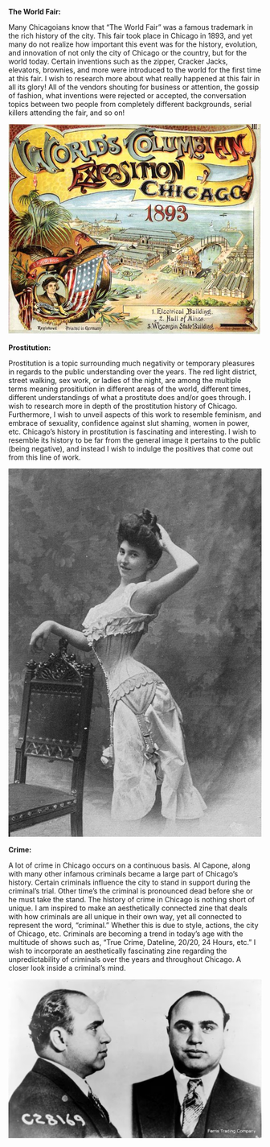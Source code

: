 **The World Fair:**


Many Chicagoians know that “The World Fair” was a famous trademark in the rich history of the city. This fair took place in Chicago in 1893, and yet many do not realize how important this event was for the history, evolution, and innovation of not only the city of Chicago or the country, but for the world today. Certain inventions such as the zipper, Cracker Jacks, elevators, brownies, and more were introduced to the world for the first time at this fair. I wish to research more about what really happened at this fair in all its glory! All of the vendors shouting for business or attention, the gossip of fashion, what inventions were rejected or accepted, the conversation topics between two people from completely different backgrounds, serial killers attending the fair, and so on!  

![The World Fair: Chicago, 1893](TheWorldFair.JPG)  


**Prostitution:**


Prostitution is a topic surrounding much negativity or temporary pleasures in regards to the public understanding over the years. The red light district, street walking, sex work, or ladies of the night, are among the multiple terms meaning prositiution in different areas of the world, different times, different understandings of what a prostitute does and/or goes through. I wish to research more in depth of the prostitution history of Chicago. Furthermore, I wish to unveil aspects of this work to resemble feminism, and embrace of sexuality, confidence against slut shaming, women in power, etc. Chicago’s history in prostitution is fascinating and interesting. I wish to resemble its history to be far from the general image it pertains to the public (being negative), and instead I wish to indulge the positives that come out from this line of work.  

![History of Prostituion in Chiago](ChicagoProstitutes.JPG)


**Crime:**


A lot of crime in Chicago occurs on a continuous basis. Al Capone, along with many other infamous criminals became a large part of Chicago’s history. Certain criminals influence the city to stand in support during the criminal’s trial. Other time’s the criminal is pronounced dead before she or he must take the stand. The history of crime in Chicago is nothing short of unique. I am inspired to make an aesthetically connected zine that deals with how criminals are all unique in their own way, yet all connected to represent the word, “criminal.” Whether this is due to style, actions, the city of Chicago, etc. Criminals are becoming a trend in today’s age with the multitude of shows such as, “True Crime, Dateline, 20/20, 24 Hours, etc.” I wish to incorporate an aesthetically fascinating zine regarding the unpredictability of criminals over the years and throughout Chicago. A closer look inside a criminal’s mind.  

![Chicago's Criminals](ChicagoCriminals.jpg)  

